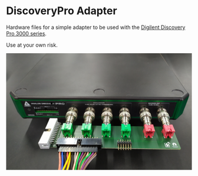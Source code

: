 # DiscoveryPro Adapter

Hardware files for a simple adapter to be used with the [Digilent Discovery Pro 3000 series](https://digilent.com/shop/analog-discovery-pro-3000-series-portable-high-resolution-mixed-signal-oscilloscopes/).

Use at your own risk.

![](image.jpg)
